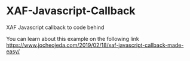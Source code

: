 # XAF-Javascript-Callback
XAF Javascript callback to code behind

You can learn about this example on the following link https://www.jocheojeda.com/2019/02/18/xaf-javascript-callback-made-easy/

